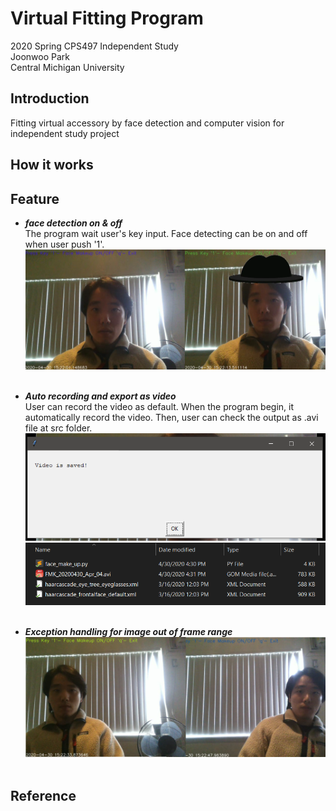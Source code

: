 
# Virtual Fitting Program
<p>2020 Spring CPS497 Independent Study<br>
Joonwoo Park<br>
Central Michigan University</p>


## Introduction
Fitting virtual accessory by face detection and computer vision for independent study project

## How it works


## Feature
  - ***face detection on & off***<br>
  The program wait user's key input.
  Face detecting can be on and off when user push '1'.
![detecting_onoff](docs/detecting_onoff.png)
&nbsp;


  - ***Auto recording and export as video***<br>
  User can record the video as default.
  When the program begin, it automatically record the video.
  Then, user can check the output as .avi file at src folder.
![record_msg](docs/record_msg.PNG)
![saved_file](docs/saved_file.PNG)
&nbsp;

  - ***Exception handling for image out of frame range***<br>
![range_over](docs/range_over.png)
&nbsp;


## Reference





